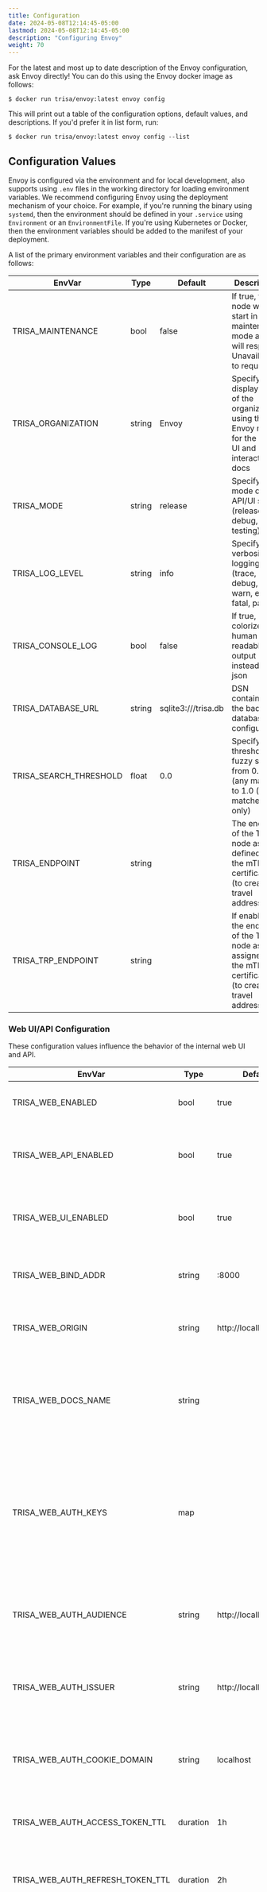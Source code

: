 ```yaml
---
title: Configuration
date: 2024-05-08T12:14:45-05:00
lastmod: 2024-05-08T12:14:45-05:00
description: "Configuring Envoy"
weight: 70
---
```


For the latest and most up to date description of the Envoy configuration, ask Envoy directly! You can do this using the Envoy docker image as follows:

```
$ docker run trisa/envoy:latest envoy config
```

This will print out a table of the configuration options, default values, and descriptions. If you'd prefer it in list form, run:

```
$ docker run trisa/envoy:latest envoy config --list
```

## Configuration Values

Envoy is configured via the environment and for local development, also supports using `.env` files in the working directory for loading environment variables. We recommend configuring Envoy using the deployment mechanism of your choice. For example, if you're running the binary using `systemd`, then the environment should be defined in your `.service` using `Environment` or an `EnvironmentFile`. If you're using Kubernetes or Docker, then the environment variables should be added to the manifest of your deployment.

A list of the primary environment variables and their configuration are as follows:

| EnvVar | Type | Default | Description |
|---|---|---|---|
| TRISA_MAINTENANCE | bool | false | If true, the node will start in maintenance mode and will respond Unavailable to requests |
| TRISA_ORGANIZATION | string | Envoy | Specify the display name of the organization using the Envoy node for the web UI and interactive docs |
| TRISA_MODE | string | release | Specify the mode of the API/UI server (release, debug, or testing) |
| TRISA_LOG_LEVEL | string | info | Specify the verbosity of logging (trace, debug, info, warn, error, fatal, panic) |
| TRISA_CONSOLE_LOG | bool | false | If true, logs colorized human readable output instead of json |
| TRISA_DATABASE_URL | string | sqlite3:///trisa.db | DSN containing the backend database configuration |
| TRISA_SEARCH_THRESHOLD | float | 0.0 | Specify a threshold for fuzzy search from 0.0 (any match) to 1.0 (exact matches only) |
| TRISA_ENDPOINT | string |  | The endpoint of the TRISA node as defined by the mTLS certificates (to create travel addresses) |
| TRISA_TRP_ENDPOINT | string |  | If enabled, the endpoint of the TRP node as assigned by the mTLS certificates (to create travel addresses) |

### Web UI/API Configuration

These configuration values influence the behavior of the internal web UI and API.

| EnvVar | Type | Default | Description |
|---|---|---|---|
| TRISA_WEB_ENABLED | bool | true | If false, both the web UI and API are disabled |
| TRISA_WEB_API_ENABLED | bool | true | If false, the API will return unavailable when accessed |
| TRISA_WEB_UI_ENABLED | bool | true | If false, the web UI will return unavailable when accessed |
| TRISA_WEB_BIND_ADDR | string | :8000 | The IP address and port to bind the web server on |
| TRISA_WEB_ORIGIN | string | http://localhost:8000 | The origin (url) of the web UI for creating API endpoints |
| TRISA_WEB_DOCS_NAME | string |  | The display name for the API docs server in the Swagger app (by default the organization name) |
| TRISA_WEB_AUTH_KEYS | map |  | Optional static RSA key configuration for signing access and refresh tokens. Should be a comma separated map of keyID:path. |
| TRISA_WEB_AUTH_AUDIENCE | string | http://localhost:8000 | The value for the `aud` (audience) claim in JWT tokens issued by the API |
| TRISA_WEB_AUTH_ISSUER | string | http://localhost:8000 | The value for the `iss` (issuer) claim in JWT tokens issued by the API |
| TRISA_WEB_AUTH_COOKIE_DOMAIN | string | localhost | Limit cookies for the UI to the specified domain (exclude any port information) |
| TRISA_WEB_AUTH_ACCESS_TOKEN_TTL | duration | 1h | The amount of time before an access token expires |
| TRISA_WEB_AUTH_REFRESH_TOKEN_TTL | duration | 2h | The amount of time before refresh tokens expire |
| TRISA_WEB_AUTH_TOKEN_OVERLAP | duration | -15m | The amount of overlap between the access and refresh tokens, the more negative the duration the more the overlap |

### TRISA Node Configuration

Configuration values for the public facing TRISA node.

| EnvVar | Type | Default | Description |
|---|---|---|---|
| TRISA_NODE_ENABLED | bool | true | If false, the TRISA node server will not be run |
| TRISA_NODE_BIND_ADDR | string | :8100 | The ip address and port to bind the TRISA node server on |
| TRISA_NODE_POOL | path |  | The path to TRISA x509 certificate pool; this allows you to define what certificate authorities you're willing to accept using mTLS (optional) |
| TRISA_NODE_CERTS | path |  | The path to your TRISA identify certificates and private key for establishing mTLS connections to TRISA peer counterparties |
| TRISA_NODE_KEY_EXCHANGE_CACHE_TTL | duration | 24h | The duration to cache public keys exchanged with remote TRISA nodes before performing another key exchange |

### Webhook Configuration

If you would like to configure the Envoy node to send incoming travel rule requests to a webhook, you can configure those details below. For more information on the webhook and authentication, please see the ["webhook guide"]({{% relref "envoy/webhook.md" %}})

| EnvVar | Type | Default | Description |
|---|---|---|---|
| TRISA_WEBHOOK_URL | string |  | Specify a callback webhook that incoming travel rule messages will be posted to |
| TRISA_WEBHOOK_AUTH_KEY_ID | string |  | Used to identify the shared secret for HMAC authorization headers (required if secret is set) |
| TRISA_WEBHOOK_AUTH_KEY_SECRET | string |  | Specify a hexadecimal encoded 32 byte shared secret for HMAC authorization (required if key id is set) |
| TRISA_WEBHOOK_REQUIRE_SERVER_AUTH | bool | false | If true, the client will expect the webhook server to send a Server-Authorization header with HMAC token |

### TRISA Directory Configuration

The following configuration influences how the Envoy node connects to the TRISA Global Directory Service.

If you're running a TestNet node, then ensure the values point to `testnet.directory` (e.g. `api.testnet.directory:443`), if you're running a MainNet node, then ensure the values point to `trisa.directory` (the default values).

| EnvVar | Type | Default | Description |
|---|---|---|---|
| TRISA_NODE_DIRECTORY_INSECURE | bool | false | If true, do not connect to the directory using TLS (only useful for local development) |
| TRISA_NODE_DIRECTORY_ENDPOINT | string | api.trisa.directory:443 | The endpoint of the public GDS service |
| TRISA_NODE_DIRECTORY_MEMBERS_ENDPOINT | string | members.trisa.directory:443 | The endpoint of the private members GDS service |
| TRISA_DIRECTORY_SYNC_ENABLED | bool | true | If false, then the background directory sync service will not run |
| TRISA_DIRECTORY_SYNC_INTERVAL | duration | 6h | The interval that the node will synchronize counterparties with the GDS |

### Sunrise Configuration

To enable the Sunrise protocol use the following configuration and ensure that you also update the email configuration for the node to send outgoing emails.

| EnvVar | Type | Default | Description |
|---|---|---|---|
| TRISA_SUNRISE_ENABLED | bool | true | Used to disable sunrise access which will cause external sunrise pages to return a 404; both this and email need to be enabled for Sunrise |
| TRISA_SUNRISE_TRISA_WEB_ORIGIN | string |  | The URL to send sunrise requests to (by default the same as TRISA_WEB_ORIGIN) |
| TRISA_SUNRISE_INVITE_ENDPOINT | string | /sunrise/verify | The endpoint to verify an incoming Sunrise request |
| TRISA_SUNRISE_REQUIRE_OTP | true |  | If true, Sunrise verification will require an additional OTP step to access PII data |

### TRP Node Configuration

Configuration values for the publically facing TRP server.

| EnvVar | Type | Default | Description |
|---|---|---|---|
| TRISA_TRP_ENABLED | bool | true | If false, the TRP node server will not be run |
| TRISA_TRP_BIND_ADDR | string | :8200 | The ip address and port to bind the TRISA node server on |
| TRISA_TRP_IDENTITY_VASP_NAME | string |  | Specify the name of your VASP for TRP identity requests |
| TRISA_TRP_IDENTITY_LEI | string |  | Specify the LEI of your VASP to respond to a TRP identity request |
| TRISA_TRP_USE_MTLS | bool | true | If true, the TRP server will require mTLS authentication |
| TRISA_TRP_POOL | path |  | The path to TRP x509 certificate pool; this allows you to define what certificate authorities you're willing to accept using mTLS (optional) |
| TRISA_TRP_CERTS | path |  | The path to your TRP identify certificates and private key for establishing mTLS connections to TRISA peer counterparties |

### Email Configuration

Configure either SMTP _or_ SendGrid so that the Envoy node can send emails for Sunrise messages, forgot password resets, etc. If email is not enabled, the Sunrise protocol will be disabled.

| EnvVar | Type | Default | Description |
|---|---|---|---|
| TRISA_EMAIL_SENDER | string |  | The email address that messages are sent from by the Envoy node (e.g. compliance@envoy.local) |
| TRISA_EMAIL_SENDER_NAME | string |  | The name of the sender, usually the name of the VASP or compliance team |
| TRISA_EMAIL_SUPPORT_EMAIL | string |  | An email address to refer support requests to, will appear on error pages |
| TRISA_EMAIL_COMPLIANCE_EMAIL | string |  | An email address to refer compliance requests to in case an originator counterparty does not use TRISA |
| TRISA_EMAIL_TESTING | bool | false | Sets the emailer to testing mode and ensures no live emails are sent |
| TRISA_EMAIL_SMTP_HOST | string |  | If configuring SMTP, the host without the port (e.g. smtp.example.com) |
| TRISA_EMAIL_SMTP_PORT | int | 587 | The port to access the SMTP on |
| TRISA_EMAIL_SMTP_USERNAME | string |  | A username to authenticate to the SMTP server with |
| TRISA_EMAIL_SMTP_PASSWORD | string |  | A password to authenticate to the SMTP server with |
| TRISA_EMAIL_SMTP_USE_CRAM_MD5 | bool | false | Enables CRAM-MD5 auth to your SMTP server as defined in RFC 2195 instead of simple authentication |
| TRISA_EMAIL_SMTP_POOL_SIZE | int | 2 | The SMTP connection pool size for concurrent email sending |
| TRISA_EMAIL_SENDGRID_API_KEY | string |  | If configuring SendGrid, add the your API key to access the SendGrid API |

### Region Info

Envoy nodes support some provenance features when deployed in a geographically replicated fashion. If you would like to configure your node with hosting information (even just for debugging using the about page on the node), you may set the following environment variables:

| EnvVar | Type | Default | Description |
|---|---|---|---|
| REGION_INFO_ID | int32 |  | the 7 digit region identifier code |
| REGION_INFO_NAME | string |  | the name of the region |
| REGION_INFO_COUNTRY | string |  | the alpha-2 country code of the region |
| REGION_INFO_CLOUD | string |  | the cloud service provider |
| REGION_INFO_CLUSTER | string |  | the name of the cluster the node is hosted in |
